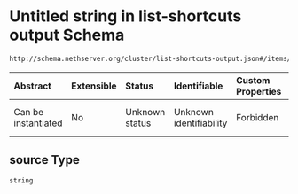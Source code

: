 # Untitled string in list-shortcuts output Schema

```txt
http://schema.nethserver.org/cluster/list-shortcuts-output.json#/items/parameters/source
```



| Abstract            | Extensible | Status         | Identifiable            | Custom Properties | Additional Properties | Access Restrictions | Defined In                                                                               |
| :------------------ | :--------- | :------------- | :---------------------- | :---------------- | :-------------------- | :------------------ | :--------------------------------------------------------------------------------------- |
| Can be instantiated | No         | Unknown status | Unknown identifiability | Forbidden         | Allowed               | none                | [list-shortcuts-output.json*](cluster/list-shortcuts-output.json "open original schema") |

## source Type

`string`
